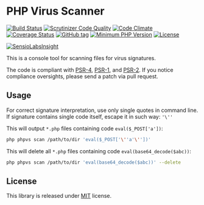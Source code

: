 PHP Virus Scanner
========================
[![Build Status](https://api.travis-ci.org/MAXakaWIZARD/PhpVirusScanner.png?branch=master)](https://travis-ci.org/MAXakaWIZARD/PhpVirusScanner) 
[![Scrutinizer Code Quality](https://scrutinizer-ci.com/g/MAXakaWIZARD/PhpVirusScanner/badges/quality-score.png?b=master)](https://scrutinizer-ci.com/g/MAXakaWIZARD/PhpVirusScanner/?branch=master)
[![Code Climate](https://codeclimate.com/github/MAXakaWIZARD/PhpVirusScanner/badges/gpa.svg)](https://codeclimate.com/github/MAXakaWIZARD/PhpVirusScanner)
[![Coverage Status](https://coveralls.io/repos/MAXakaWIZARD/PhpVirusScanner/badge.svg?branch=master)](https://coveralls.io/r/MAXakaWIZARD/PhpVirusScanner?branch=master)
[![GitHub tag](https://img.shields.io/github/tag/MAXakaWIZARD/PhpVirusScanner.svg?label=latest)](https://packagist.org/packages/maxakawizard/php-virus-scanner) 
[![Minimum PHP Version](http://img.shields.io/badge/php-%3E%3D%205.4-8892BF.svg)](https://php.net/)
[![License](https://img.shields.io/packagist/l/maxakawizard/php-virus-scanner.svg)](https://packagist.org/packages/maxakawizard/php-virus-scanner)

[![SensioLabsInsight](https://insight.sensiolabs.com/projects/5c8c90f2-7397-4bfd-9107-bed3f80643eb/big.png)](https://insight.sensiolabs.com/projects/5c8c90f2-7397-4bfd-9107-bed3f80643eb)

This is a console tool for scanning files for virus signatures.

The code is compliant with [PSR-4](http://www.php-fig.org/psr/4/), [PSR-1](http://www.php-fig.org/psr/1/), and [PSR-2](http://www.php-fig.org/psr/2/).
If you notice compliance oversights, please send a patch via pull request.

Usage
-----------------
For correct signature interpretation, use only single quotes in command line.
If signature contains single code itself, escape it in such way: `'\''`

This will output `*.php` files containing code `eval($_POST['a'])`:
```bash
php phpvs scan /path/to/dir 'eval($_POST['\''a'\''])'
```

This will delete all `*.php` files containing code `eval(base64_decode($abc))`:
```bash
php phpvs scan /path/to/dir 'eval(base64_decode($abc))' --delete
```

License
-----------------
This library is released under [MIT](http://www.tldrlegal.com/license/mit-license) license.
